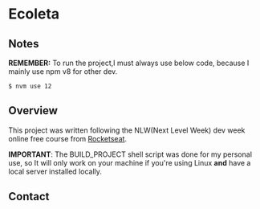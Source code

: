 # Ecoleta 

## Notes
  **REMEMBER:** To run the project,I must always use below code, because I mainly use npm v8 for other dev.
  ```shell
  $ nvm use 12
  ```

## Overview 
  This project was written following the NLW(Next Level Week) dev week online free course from [Rocketseat](https://rocketseat.com.br/).

  **IMPORTANT**: The BUILD_PROJECT shell script was done for my personal use, so It will only work on your machine if you're using Linux **and** have a local server installed locally.

## Contact